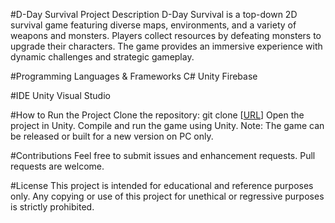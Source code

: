 #D-Day Survival
Project Description
D-Day Survival is a top-down 2D survival game featuring diverse maps, environments, and a variety of weapons and monsters. Players collect resources by defeating monsters to upgrade their characters. The game provides an immersive experience with dynamic challenges and strategic gameplay.

#Programming Languages & Frameworks
C# Unity
Firebase

#IDE
Unity
Visual Studio

#How to Run the Project
Clone the repository: git clone [[URL](https://github.com/haocg0201/D-Day-project/)]
Open the project in Unity.
Compile and run the game using Unity.
Note: The game can be released or built for a new version on PC only.

#Contributions
Feel free to submit issues and enhancement requests. Pull requests are welcome.

#License
This project is intended for educational and reference purposes only. Any copying or use of this project for unethical or regressive purposes is strictly prohibited.
